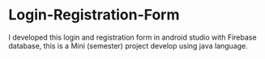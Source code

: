 # Login-Registration-Form
I developed this login and registration form in android studio with Firebase database, this is a Mini (semester) project develop using java language.
